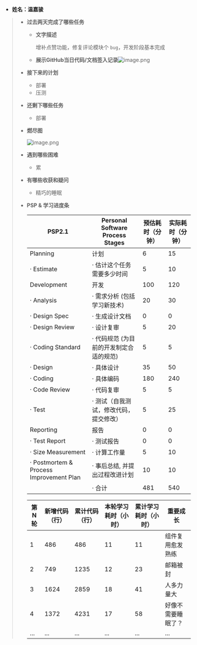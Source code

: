 - **姓名：温嘉骏**

> - **过去两天完成了哪些任务**
>
>   - **文字描述**
>
>     增补点赞功能，修复评论模块个 `bug`，开发阶段基本完成
>
>   - **展示GitHub当日代码/文档签入记录**![image.png](https://s2.loli.net/2022/11/28/MDa1W3xNctIE2ry.png)
>
> - **接下来的计划**
>
>   - 部署
>   - 压测
>
> - **还剩下哪些任务**
>
>   - 部署
>
> - **燃尽图**
>
>   ![image.png](https://s2.loli.net/2022/11/28/NTydQxG2MbonAw3.png)
>
> - **遇到哪些困难**
>
>   - 累
>
> - **有哪些收获和疑问**
>
>   - 精巧的睡眠
>
> - **PSP & 学习进度条**
>
>   | PSP2.1                                  | Personal Software Process Stages        | 预估耗时（分钟） | 实际耗时（分钟） |
>   | --------------------------------------- | --------------------------------------- | ---------------- | ---------------- |
>   | Planning                                | 计划                                    | 6                | 15               |
>   | · Estimate                              | · 估计这个任务需要多少时间              | 5                | 10               |
>   | Development                             | 开发                                    | 100              | 120              |
>   | · Analysis                              | · 需求分析 (包括学习新技术)             | 20               | 30               |
>   | · Design Spec                           | · 生成设计文档                          | 0                | 0                |
>   | · Design Review                         | · 设计复审                              | 5                | 20               |
>   | · Coding Standard                       | · 代码规范 (为目前的开发制定合适的规范) | 5                | 5                |
>   | · Design                                | · 具体设计                              | 35               | 50               |
>   | · Coding                                | · 具体编码                              | 180              | 240              |
>   | · Code Review                           | · 代码复审                              | 5                | 5                |
>   | · Test                                  | · 测试（自我测试，修改代码，提交修改）  | 5                | 25               |
>   | Reporting                               | 报告                                    | 0                | 0                |
>   | · Test Report                           | · 测试报告                              | 0                | 0                |
>   | · Size Measurement                      | · 计算工作量                            | 5                | 10               |
>   | · Postmortem & Process Improvement Plan | · 事后总结, 并提出过程改进计划          | 10               | 10               |
>   |                                         | · 合计                                  | 481              | 540              |
>
>   | 第N轮 | 新增代码（行） | 累计代码（行） | 本轮学习耗时（小时） | 累计学习耗时（小时） | 重要成长           |
>   | ----- | -------------- | -------------- | -------------------- | -------------------- | ------------------ |
>   | 1     | 486            | 486            | 11                   | 11                   | 组件复用愈发熟练   |
>   | 2     | 749            | 1235           | 12                   | 23                   | 邮箱被封           |
>   | 3     | 1624           | 2859           | 18                   | 41                   | 人多力量大         |
>   | 4     | 1372           | 4231           | 17                   | 58                   | 好像不需要睡眠了？ |
>   | ...   | ...            | ...            | ...                  | ...                  | ...                |

